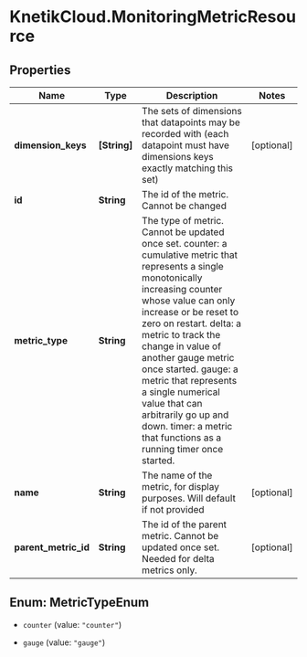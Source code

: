 # KnetikCloud.MonitoringMetricResource

## Properties
Name | Type | Description | Notes
------------ | ------------- | ------------- | -------------
**dimension_keys** | **[String]** | The sets of dimensions that datapoints may be recorded with (each datapoint must have dimensions keys exactly matching this set) | [optional] 
**id** | **String** | The id of the metric. Cannot be changed | 
**metric_type** | **String** | The type of metric.  Cannot be updated once set.  counter: a cumulative metric that represents a single monotonically increasing counter whose value can only increase or be reset to zero on restart.  delta: a metric to track the change in value of another gauge metric once started.  gauge: a metric that represents a single numerical value that can arbitrarily go up and down.  timer: a metric that functions as a running timer once started. | 
**name** | **String** | The name of the metric, for display purposes. Will default if not provided | [optional] 
**parent_metric_id** | **String** | The id of the parent metric.  Cannot be updated once set.  Needed for delta metrics only. | [optional] 


<a name="MetricTypeEnum"></a>
## Enum: MetricTypeEnum


* `counter` (value: `"counter"`)

* `gauge` (value: `"gauge"`)




